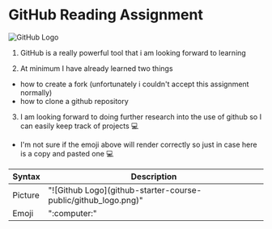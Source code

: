 # GitHub Reading Assignment
![GitHub Logo](github-starter-course-public/github_logo.png)
1. GitHub is a really powerful tool that i am looking forward to learning

2. At minimum I have already learned two things
- how to create a fork (unfortunately i couldn't accept this assignment normally)
- how to clone a github repository
3. I am looking forward to doing further research into the use of github so I can easily keep track of projects :computer:
- I'm not sure if the emoji above will render correctly so just in case here is a copy and pasted one 💻

| Syntax | Description |
| ----------- | ----------- |
| Picture | "!\[Github Logo](github-starter-course-public/github_logo.png)" |
| Emoji | "\:computer:" |